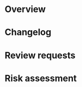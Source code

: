 <!--
Thanks for taking the time to open a pull request! Please make sure you've read the "Opening Pull Requests" section of our Contributing Guide:

https://github.com/Opentrons/opentrons/blob/edge/CONTRIBUTING.md#opening-pull-requests

To ensure your code is reviewed quickly and thoroughly, please fill out the sections below to the best of your ability!
-->

# Overview

<!--
Use this section to describe your pull-request at a high level. If the PR addresses any open issues, please tag the issues here.
-->

# Changelog

<!--
List out the changes to the code in this PR. Please try your best to categorize your changes and describe what has changed and why.

Example changelog:
- Fixed app crash when trying to calibrate an illegal pipette
- Added state to API to track pipette usage
- Updated API docs to mention only two pipettes are supported

IMPORTANT: MAKE SURE ANY BREAKING CHANGES ARE PROPERLY COMMUNICATED
-->

# Review requests

<!--
Describe any requests for your reviewers here.
-->

# Risk assessment

<!--
Carefully go over your pull request and look at the other parts of the codebase it may affect. Look for the possibility, even if you think it's small, that your change may affect some other part of the system - for instance, changing return tip behavior in protocol may also change the behavior of labware calibration.

Identify the other parts of the system your codebase may affect, so that in addition to your own review and testing, other people who may not have the system internalized as much as you can focus their attention and testing there.
-->
